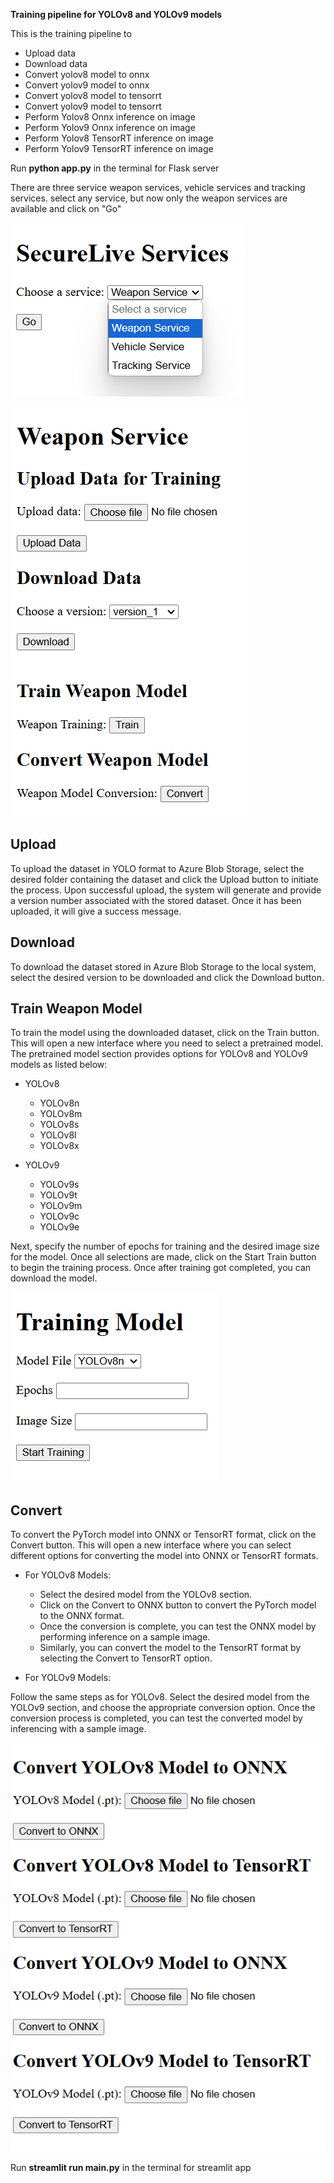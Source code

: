 **Training pipeline for YOLOv8 and YOLOv9 models**

This is the training pipeline to 
- Upload data
- Download data
- Convert yolov8 model to onnx
- Convert yolov9 model to onnx
- Convert yolov8 model to tensorrt
- Convert yolov9 model to tensorrt
- Perform Yolov8 Onnx inference on image
- Perform Yolov9 Onnx inference on image
- Perform Yolov8 TensorRT inference on image
- Perform Yolov9 TensorRT inference on image

Run **python app.py** in the terminal for Flask server


There are three service weapon services, vehicle services and tracking services. select any service, but now only the weapon services are available and click on "Go"

![plot](./images/Screenshot%202024-12-09%20131446.png)

![plot](./images/Screenshot%202024-12-09%20131547.png)

## Upload 
To upload the dataset in YOLO format to Azure Blob Storage, select the desired folder containing the dataset and click the Upload button to initiate the process. Upon successful upload, the system will generate and provide a version number associated with the stored dataset. Once it has been uploaded, it will give a success message.

## Download
To download the dataset stored in Azure Blob Storage to the local system, select the desired version to be downloaded and click the Download button.

## Train Weapon Model 
To train the model using the downloaded dataset, click on the Train button. This will open a new interface where you need to select a pretrained model. The pretrained model section provides options for YOLOv8 and YOLOv9 models as listed below:

- YOLOv8

  - YOLOv8n
  - YOLOv8m
  - YOLOv8s
  - YOLOv8l
  - YOLOv8x

- YOLOv9

  - YOLOv9s
  - YOLOv9t
  - YOLOv9m
  - YOLOv9c
  - YOLOv9e

Next, specify the number of epochs for training and the desired image size for the model. Once all selections are made, click on the Start Train button to begin the training process. Once after training got completed, you can download the model.

![plot](./images/Screenshot%202024-12-09%20131611.png)

## Convert
To convert the PyTorch model into ONNX or TensorRT format, click on the Convert button. This will open a new interface where you can select different options for converting the model into ONNX or TensorRT formats.

- For YOLOv8 Models:

  - Select the desired model from the YOLOv8 section.
  - Click on the Convert to ONNX button to convert the PyTorch model to the ONNX format.
  - Once the conversion is complete, you can test the ONNX model by performing inference on a sample image.
  - Similarly, you can convert the model to the TensorRT format by selecting the Convert to TensorRT option.

- For YOLOv9 Models:

Follow the same steps as for YOLOv8. Select the desired model from the YOLOv9 section, and choose the appropriate conversion option.
Once the conversion process is completed, you can test the converted model by inferencing with a sample image.

![plot](./images/Screenshot%202024-12-09%20131627.png)


Run **streamlit run main.py** in the terminal for streamlit app
